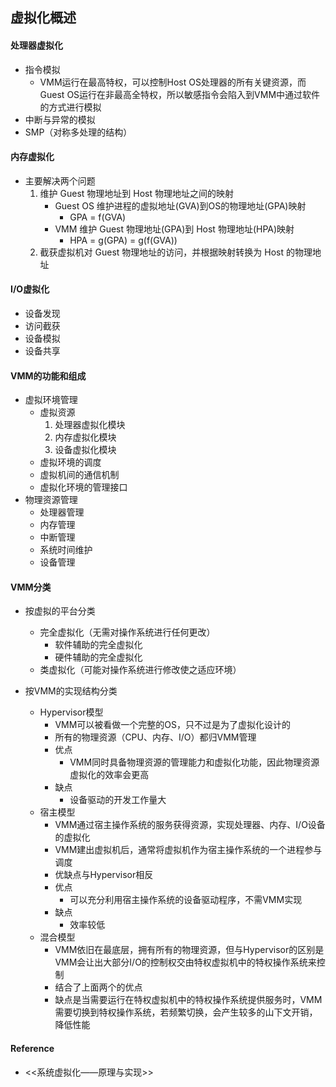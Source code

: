 ## 虚拟化概述

#### 处理器虚拟化
* 指令模拟
    * VMM运行在最高特权，可以控制Host OS处理器的所有关键资源，而Guest OS运行在非最高全特权，所以敏感指令会陷入到VMM中通过软件的方式进行模拟
* 中断与异常的模拟
* SMP（对称多处理的结构）

#### 内存虚拟化
* 主要解决两个问题
    1. 维护 Guest 物理地址到 Host 物理地址之间的映射
        * Guest OS 维护进程的虚拟地址(GVA)到OS的物理地址(GPA)映射
            * GPA = f(GVA)
        * VMM 维护 Guest 物理地址(GPA)到 Host 物理地址(HPA)映射
            * HPA = g(GPA) = g(f(GVA))
    2. 截获虚拟机对 Guest 物理地址的访问，并根据映射转换为 Host 的物理地址

#### I/O虚拟化
* 设备发现
* 访问截获
* 设备模拟
* 设备共享

#### VMM的功能和组成
* 虚拟环境管理
    * 虚拟资源
        1. 处理器虚拟化模块
        2. 内存虚拟化模块
        3. 设备虚拟化模块
    * 虚拟环境的调度
    * 虚拟机间的通信机制
    * 虚拟化环境的管理接口
* 物理资源管理
    * 处理器管理
    * 内存管理
    * 中断管理
    * 系统时间维护
    * 设备管理

#### VMM分类
* 按虚拟的平台分类
    * 完全虚拟化（无需对操作系统进行任何更改）
        * 软件辅助的完全虚拟化
        * 硬件辅助的完全虚拟化  
    * 类虚拟化（可能对操作系统进行修改使之适应环境）

* 按VMM的实现结构分类
    * Hypervisor模型
        * VMM可以被看做一个完整的OS，只不过是为了虚拟化设计的
        * 所有的物理资源（CPU、内存、I/O）都归VMM管理
        * 优点
            * VMM同时具备物理资源的管理能力和虚拟化功能，因此物理资源虚拟化的效率会更高
        * 缺点
            * 设备驱动的开发工作量大
    * 宿主模型
        * VMM通过宿主操作系统的服务获得资源，实现处理器、内存、I/O设备的虚拟化
        * VMM建出虚拟机后，通常将虚拟机作为宿主操作系统的一个进程参与调度
        * 优缺点与Hypervisor相反
        * 优点
            * 可以充分利用宿主操作系统的设备驱动程序，不需VMM实现
        * 缺点
            * 效率较低
    * 混合模型
        * VMM依旧在最底层，拥有所有的物理资源，但与Hypervisor的区别是VMM会让出大部分I/O的控制权交由特权虚拟机中的特权操作系统来控制
        * 结合了上面两个的优点
        * 缺点是当需要运行在特权虚拟机中的特权操作系统提供服务时，VMM需要切换到特权操作系统，若频繁切换，会产生较多的山下文开销，降低性能


#### Reference
* <<系统虚拟化——原理与实现>>